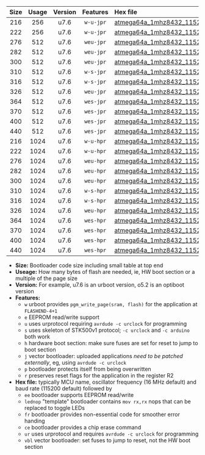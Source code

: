 |Size|Usage|Version|Features|Hex file|
|:-:|:-:|:-:|:-:|:--|
|216|256|u7.6|`w-u-jpr`|[atmega64a_1mhz8432_115200bps_ur_vbl.hex](https://raw.githubusercontent.com/stefanrueger/urboot/main/atmega64a_1mhz8432_115200bps_ur_vbl.hex)|
|222|256|u7.6|`w-u-jpr`|[atmega64a_1mhz8432_115200bps_lednop_ur_vbl.hex](https://raw.githubusercontent.com/stefanrueger/urboot/main/atmega64a_1mhz8432_115200bps_lednop_ur_vbl.hex)|
|276|512|u7.6|`weu-jpr`|[atmega64a_1mhz8432_115200bps_ee_ur_vbl.hex](https://raw.githubusercontent.com/stefanrueger/urboot/main/atmega64a_1mhz8432_115200bps_ee_ur_vbl.hex)|
|282|512|u7.6|`weu-jpr`|[atmega64a_1mhz8432_115200bps_ee_lednop_ur_vbl.hex](https://raw.githubusercontent.com/stefanrueger/urboot/main/atmega64a_1mhz8432_115200bps_ee_lednop_ur_vbl.hex)|
|300|512|u7.6|`weu-jpr`|[atmega64a_1mhz8432_115200bps_ee_lednop_fr_ur_vbl.hex](https://raw.githubusercontent.com/stefanrueger/urboot/main/atmega64a_1mhz8432_115200bps_ee_lednop_fr_ur_vbl.hex)|
|310|512|u7.6|`w-s-jpr`|[atmega64a_1mhz8432_115200bps_vbl.hex](https://raw.githubusercontent.com/stefanrueger/urboot/main/atmega64a_1mhz8432_115200bps_vbl.hex)|
|316|512|u7.6|`w-s-jpr`|[atmega64a_1mhz8432_115200bps_lednop_vbl.hex](https://raw.githubusercontent.com/stefanrueger/urboot/main/atmega64a_1mhz8432_115200bps_lednop_vbl.hex)|
|326|512|u7.6|`weu-jpr`|[atmega64a_1mhz8432_115200bps_ee_lednop_fr_ce_ur_vbl.hex](https://raw.githubusercontent.com/stefanrueger/urboot/main/atmega64a_1mhz8432_115200bps_ee_lednop_fr_ce_ur_vbl.hex)|
|364|512|u7.6|`wes-jpr`|[atmega64a_1mhz8432_115200bps_ee_vbl.hex](https://raw.githubusercontent.com/stefanrueger/urboot/main/atmega64a_1mhz8432_115200bps_ee_vbl.hex)|
|370|512|u7.6|`wes-jpr`|[atmega64a_1mhz8432_115200bps_ee_lednop_vbl.hex](https://raw.githubusercontent.com/stefanrueger/urboot/main/atmega64a_1mhz8432_115200bps_ee_lednop_vbl.hex)|
|400|512|u7.6|`wes-jpr`|[atmega64a_1mhz8432_115200bps_ee_lednop_fr_vbl.hex](https://raw.githubusercontent.com/stefanrueger/urboot/main/atmega64a_1mhz8432_115200bps_ee_lednop_fr_vbl.hex)|
|440|512|u7.6|`wes-jpr`|[atmega64a_1mhz8432_115200bps_ee_lednop_fr_ce_vbl.hex](https://raw.githubusercontent.com/stefanrueger/urboot/main/atmega64a_1mhz8432_115200bps_ee_lednop_fr_ce_vbl.hex)|
|216|1024|u7.6|`w-u-hpr`|[atmega64a_1mhz8432_115200bps_ur.hex](https://raw.githubusercontent.com/stefanrueger/urboot/main/atmega64a_1mhz8432_115200bps_ur.hex)|
|222|1024|u7.6|`w-u-hpr`|[atmega64a_1mhz8432_115200bps_lednop_ur.hex](https://raw.githubusercontent.com/stefanrueger/urboot/main/atmega64a_1mhz8432_115200bps_lednop_ur.hex)|
|276|1024|u7.6|`weu-hpr`|[atmega64a_1mhz8432_115200bps_ee_ur.hex](https://raw.githubusercontent.com/stefanrueger/urboot/main/atmega64a_1mhz8432_115200bps_ee_ur.hex)|
|282|1024|u7.6|`weu-hpr`|[atmega64a_1mhz8432_115200bps_ee_lednop_ur.hex](https://raw.githubusercontent.com/stefanrueger/urboot/main/atmega64a_1mhz8432_115200bps_ee_lednop_ur.hex)|
|300|1024|u7.6|`weu-hpr`|[atmega64a_1mhz8432_115200bps_ee_lednop_fr_ur.hex](https://raw.githubusercontent.com/stefanrueger/urboot/main/atmega64a_1mhz8432_115200bps_ee_lednop_fr_ur.hex)|
|310|1024|u7.6|`w-s-hpr`|[atmega64a_1mhz8432_115200bps.hex](https://raw.githubusercontent.com/stefanrueger/urboot/main/atmega64a_1mhz8432_115200bps.hex)|
|316|1024|u7.6|`w-s-hpr`|[atmega64a_1mhz8432_115200bps_lednop.hex](https://raw.githubusercontent.com/stefanrueger/urboot/main/atmega64a_1mhz8432_115200bps_lednop.hex)|
|326|1024|u7.6|`weu-hpr`|[atmega64a_1mhz8432_115200bps_ee_lednop_fr_ce_ur.hex](https://raw.githubusercontent.com/stefanrueger/urboot/main/atmega64a_1mhz8432_115200bps_ee_lednop_fr_ce_ur.hex)|
|364|1024|u7.6|`wes-hpr`|[atmega64a_1mhz8432_115200bps_ee.hex](https://raw.githubusercontent.com/stefanrueger/urboot/main/atmega64a_1mhz8432_115200bps_ee.hex)|
|370|1024|u7.6|`wes-hpr`|[atmega64a_1mhz8432_115200bps_ee_lednop.hex](https://raw.githubusercontent.com/stefanrueger/urboot/main/atmega64a_1mhz8432_115200bps_ee_lednop.hex)|
|400|1024|u7.6|`wes-hpr`|[atmega64a_1mhz8432_115200bps_ee_lednop_fr.hex](https://raw.githubusercontent.com/stefanrueger/urboot/main/atmega64a_1mhz8432_115200bps_ee_lednop_fr.hex)|
|440|1024|u7.6|`wes-hpr`|[atmega64a_1mhz8432_115200bps_ee_lednop_fr_ce.hex](https://raw.githubusercontent.com/stefanrueger/urboot/main/atmega64a_1mhz8432_115200bps_ee_lednop_fr_ce.hex)|

- **Size:** Bootloader code size including small table at top end
- **Useage:** How many bytes of flash are needed, ie, HW boot section or a multiple of the page size
- **Version:** For example, u7.6 is an urboot version, o5.2 is an optiboot version
- **Features:**
  + `w` urboot provides `pgm_write_page(sram, flash)` for the application at `FLASHEND-4+1`
  + `e` EEPROM read/write support
  + `u` uses urprotocol requiring `avrdude -c urclock` for programming
  + `s` uses skeleton of STK500v1 protocol; `-c urclock` and `-c arduino` both work
  + `h` hardware boot section: make sure fuses are set for reset to jump to boot section
  + `j` vector bootloader: uploaded applications *need to be patched externally*, eg, using `avrdude -c urclock`
  + `p` bootloader protects itself from being overwritten
  + `r` preserves reset flags for the application in the register R2
- **Hex file:** typically MCU name, oscillator frequency (16 MHz default) and baud rate (115200 default) followed by
  + `ee` bootloader supports EEPROM read/write
  + `lednop` "template" bootloader contains `mov rx,rx` nops that can be replaced to toggle LEDs
  + `fr` bootloader provides non-essential code for smoother error handing
  + `ce` bootloader provides a chip erase command
  + `ur` uses urprotocol and requires `avrdude -c urclock` for programming
  + `vbl` vector bootloader: set fuses to jump to reset, not the HW boot section
